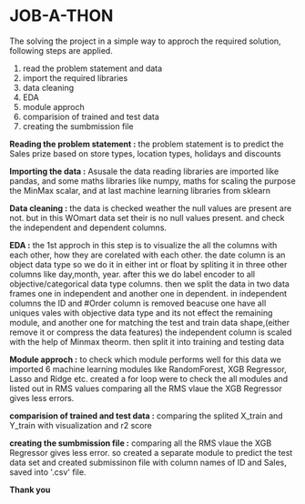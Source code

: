 # JOB-A-THON

The solving the project in a simple way to approch the required solution,
following steps are applied.
  1. read the problem statement and data
  2. import the required libraries
  3. data cleaning
  4. EDA
  5. module approch
  6. comparision of trained and test data
  7. creating the sumbmission file

__Reading the problem statement :__
the problem statement is to predict the Sales prize based on store types, location types, holidays and discounts

__Importing the data :__
Asusale the data reading libraries are imported like pandas,
and some maths libraries like numpy, maths
for scaling the purpose the MinMax scalar,
and at last machine learning libraries from sklearn

__Data cleaning :__
the data is checked weather the null values are present are not. but in this WOmart data set their is no null values present.
and check the independent and dependent columns.

__EDA :__
the 1st approch in this step is to visualize the all the columns with each other, how they are corelated with each other.
the date column is an object data type so we do it in either int or float by spliting it in three other columns like day,month, year.
after this we do label encoder to all objective/categorical data type columns.
then we split the data in two data frames one in independent and another one in dependent.
in independent columns the ID and #Order column is removed beacuse one have all uniques vales with objective data type and its not effect the remaining module, and another one for matching the test and train data shape,(either remove it or compress the data features)
the independent column is scaled with the help of Minmax theorm.
then split it into training and testing data

__Module approch :__
to check which module performs well for this data we imported 6 machine learning modules like RandomForest, XGB Regressor, Lasso and Ridge etc.
created a for loop were to check the all modules and listed out in  RMS values
comparing all the RMS vlaue the XGB Regressor gives less errors.

__comparision of trained and test data :__
comparing the splited X_train and Y_train with visualization and r2 score

__creating the sumbmission file :__
comparing all the RMS vlaue the XGB Regressor gives less error. so created a separate module to predict the test data set and created submissinon file with column names of ID and Sales, saved into '.csv' file.




**Thank you**
